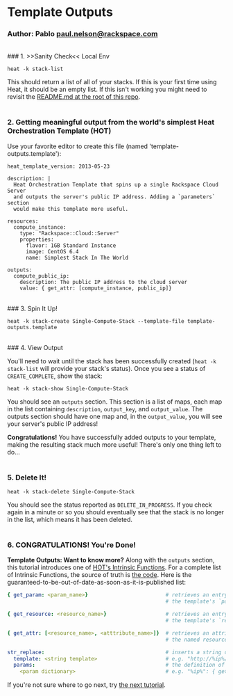 # Template Outputs
### Author: Pablo <paul.nelson@rackspace.com>
</br>
### 1. >>Sanity Check<< Local Env

```shell
heat -k stack-list
```

This should return a list of all of your stacks. If this is your first time using Heat, it should be an empty list. If this isn't working you might need to revisit the [README.md at the root of this repo](/).
</br>
</br>
### 2. Getting meaningful output from the world's simplest Heat Orchestration Template (HOT)

Use your favorite editor to create this file (named 'template-outputs.template'):

```shell
heat_template_version: 2013-05-23

description: |
  Heat Orchestration Template that spins up a single Rackspace Cloud Server 
  and outputs the server's public IP address. Adding a `parameters` section
  would make this template more useful.

resources:
  compute_instance:
    type: "Rackspace::Cloud::Server"
    properties:
      flavor: 1GB Standard Instance
      image: CentOS 6.4
      name: Simplest Stack In The World

outputs:
  compute_public_ip:
    description: The public IP address to the cloud server
    value: { get_attr: [compute_instance, public_ip]}
```
</br>
### 3. Spin It Up!

```shell
heat -k stack-create Single-Compute-Stack --template-file template-outputs.template
```

</br>
### 4. View Output

You'll need to wait until the stack has been successfully created (`heat -k stack-list` will provide your stack's status). Once you see a status of `CREATE_COMPLETE`, show the stack:

```shell
heat -k stack-show Single-Compute-Stack
```

You should see an `outputs` section. This section is a list of maps, each map in the list containing `description`, `output_key`, and `output_value`. The outputs section should have one map and, in the `output_value`, you will see your server's public IP address!

__Congratulations!__ You have successfully added outputs to your template, making the resulting stack much more useful! There's only one thing left to do...
</br>
</br>
### 5. Delete It!

```shell
heat -k stack-delete Single-Compute-Stack
```

You should see the status reported as `DELETE_IN_PROGRESS`. If you check again in a minute or so you should eventually see that the stack is no longer in the list, which means it has been deleted.
</br>
</br>
### 6. CONGRATULATIONS! You're Done!

__Template Outputs: Want to know more?__ Along with the `outputs` section, this tutorial introduces one of <a href="http://docs.openstack.org/developer/heat/template_guide/hot_spec.html#hot-spec-intrinsic-functions" target="_blank">HOT's Intrinsic Functions</a>. For a complete list of Intrinsic Functions, the source of truth is <a href="https://github.com/openstack/heat/blob/master/heat/engine/hot.py" target="_blank">the code</a>. Here is the guaranteed-to-be-out-of-date-as-soon-as-it-is-published list:

```yaml
{ get_param: <param_name>}                         # retrieves an entry by name from
                                                   # the template's `parameters` section

{ get_resource: <resource_name>}                   # retrieves an entry by name from
                                                   # the template's `resources` section

{ get_attr: [<resource_name>, <atttribute_name>]}  # retrieves an attribute's value from
                                                   # the named resource

str_replace:                                       # inserts a string defined by `template`
  template: <string template>                      # e.g. "http://%ip%/wordpress"
  params:                                          # the definition of the params in the template
    <param dictionary>                             # e.g. "%ip%": { get_attr: [ lb, public_ip ] }

```

If you're not sure where to go next, try [the next tutorial](/108.Template-Parameters).
